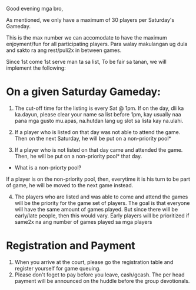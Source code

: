 Good evening mga bro,

As mentioned, we only have a maximum of 30 players per Saturday's Gameday.

This is the max number we can accomodate to have the maximum enjoyment/fun for all participating players. 
Para walay makulangan ug dula and sakto ra ang rest/puli2x in between games.

Since 1st come 1st serve man ta sa list,
To be fair sa tanan, we will implement the following:

# On a given Saturday Gameday:

1. The cut-off time for the listing is every Sat @ 1pm.
If on the day, dli ka ka.dayun, please clear your name sa list before 1pm, 
kay usually naa pana mga gusto mu.apas, na.hutdan lang ug slot sa lista kay na.ulahi.

2. If a player who is listed on that day was not able to attend the game.
Then on the next Saturday, he will be put on a non-priority pool*

3. If a player who is not listed on that day came and attended the game.
Then, he will be put on a non-priority pool* that day.

* What is a non-priorty pool? 

If a player is on the non-priority pool, 
then, everytime it is his turn to be part of game, 
he will be moved to the next game instead.

4. The players who are listed and was able to come and attend the games will be the priority for the game set of players.
The goal is that everyone will have the same amount of games played.
But since there will be early/late people, then this would vary.
Early players will be prioritized if same2x na ang number of games played sa mga players


# Registration and Payment
1. When you arrive at the court, please go the registration table and register yourself for game queuing.
2. Please don't foget to pay before you leave, cash/gcash.
The per head payment will be announced on the huddle before the group devotionals.










